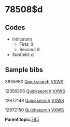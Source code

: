 # 78508$d

## Codes

-   Indicators
    -   First: 0
    -   Second: 8
-   Subfield: d

## Sample bibs

3835980 [Quicksearch](https://search.library.yale.edu/catalog/3835980) [VXWS](http://prodorbis.library.yale.edu:7014/vxws/GetHoldingsService?bibId=3835980)

12356306 [Quicksearch](https://search.library.yale.edu/catalog/12356306) [VXWS](http://prodorbis.library.yale.edu:7014/vxws/GetHoldingsService?bibId=12356306)

12872148 [Quicksearch](https://search.library.yale.edu/catalog/12872148) [VXWS](http://prodorbis.library.yale.edu:7014/vxws/GetHoldingsService?bibId=12872148)

12872150 [Quicksearch](https://search.library.yale.edu/catalog/12872150) [VXWS](http://prodorbis.library.yale.edu:7014/vxws/GetHoldingsService?bibId=12872150)

**Parent topic:**[785](../../tags/785/785.md)

